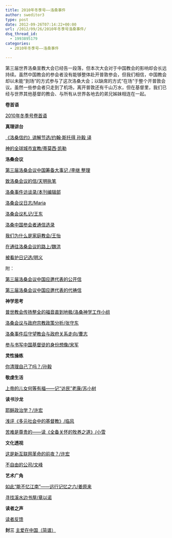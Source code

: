 ```yaml
---
title: 2010年冬季号——洛桑事件
author: sweditor3
type: post
date: 2012-09-26T07:14:22+00:00
url: /2012/09/26/2010年冬季号洛桑事件/
dsq_thread_id:
  - 1993895179
categories:
  - 2010年冬季号——洛桑事件

---
```

第三届世界洛桑宣教大会已经告一段落，但本次大会对于中国教会的影响却会长远持续。虽然中国教会的参会者没有能够整体赴开普敦参会，但我们相信，中国教会却以未能“到场”的方式参与了这次洛桑大会；以缺席的方式“在场”于整个开普敦会议。虽然一些参会者只走到了机场，离开普敦还有千山万水，但在基督里，我们已经与世界其他基督的教会、与所有从世界各地去的弟兄姊妹相连在一起。

**卷首语**

<span style="color: #000000;"><a href="/2012/09/26/2010年冬季号卷首语/"><span style="color: #000000;">2010年冬季号卷首语</span></a></span>

**真理讲台**

<span style="color: #000000;"><a href="/2012/09/26/洛桑信约讲解节选1/"><span style="color: #000000;">《洛桑信约》讲解节选/约翰·斯托得 孙毅 译</span></a></span>
  
<span style="color: #000000;"><a href="/2012/09/26/神的全球城市宣教/"><span style="color: #000000;">神的全球城市宣教/蒂莫西·凯勒</span></a></span>

**洛桑会议**

<span style="color: #000000;"><a href="/2012/09/26/第三届洛桑会议中国筹备大事记/"><span style="color: #000000;">第三届洛桑会议中国筹备大事记 /李继 整理</span></a></span>
  
<span style="color: #000000;"><a href="/2012/09/26/致洛桑会议的信1/"><span style="color: #000000;">致洛桑会议的信/天明执笔</span></a></span>
  
<span style="color: #000000;"><a href="/2012/09/26/洛桑事件访谈录/"><span style="color: #000000;">洛桑事件访谈录/本刊编辑部</span></a></span>
  
<span style="color: #000000;"><a href="/2012/09/26/洛桑会议日志/"><span style="color: #000000;">洛桑会议日志/Maria</span></a></span>
  
<span style="color: #000000;"><a href="/2012/09/26/洛桑会议札记/"><span style="color: #000000;">洛桑会议札记/王东</span></a></span>
  
<span style="color: #000000;"><a href="/2012/09/26/洛桑中国参会者通信选录/"><span style="color: #000000;">洛桑中国参会者通信选录</span></a></span>
  
<span style="color: #000000;"><a href="/2012/09/26/我们为什么是家庭教会1/"><span style="color: #000000;">我们为什么是家庭教会/王怡</span></a></span>
  
<span style="color: #000000;"><a href="/2012/09/26/在通往洛桑会议的路上/"><span style="color: #000000;">在通往洛桑会议的路上/魏洪</span></a> </span>
  
<span style="color: #000000;"><a href="/2012/09/26/被看护日记选/"><span style="color: #000000;">被看护日记选/明义</span></a></span>

附：
  
<span style="color: #000000;"><a href="/2012/09/26/附1第三届洛桑会议中国应邀代表的公开信/"><span style="color: #000000;">第三届洛桑会议中国应邀代表的公开信</span></a></span>
  
<span style="color: #000000;"><a href="/2012/09/26/附2第三届洛桑会议中国应邀代表的代祷信/"><span style="color: #000000;">第三届洛桑会议中国应邀代表的代祷信</span></a></span>

**神学思考**

<span style="color: #000000;"><a href="/2012/09/26/普世教会传扬整全的福音直到地极/"><span style="color: #000000;">普世教会传扬整全的福音直到地极/洛桑神学工作小组</span></a></span>
  
<span style="color: #000000;"><a href="/2012/09/26/洛桑会议与政府宗教政策分析/"><span style="color: #000000;">洛桑会议与政府宗教政策分析/张守东</span></a></span>
  
<span style="color: #000000;"><a href="/2012/09/26/洛桑事件后守望教会与政府关系走向1/"><span style="color: #000000;">洛桑事件后守望教会与政府关系走向/曹志</span></a></span>
  
<span style="color: #000000;"><a href="/2012/09/26/参与书写中国基督徒的身份想像/"><span style="color: #000000;">参与书写中国基督徒的身份想像/宋军</span></a></span>

**灵性操练**

<span style="color: #000000;"><a href="/2012/09/26/你清理自己了吗/"><span style="color: #000000;">你清理自己了吗？/孙毅</span></a></span>

**敬虔生活**

<span style="color: #000000;"><a href="/2012/09/26/上帝的儿女何等有福记访民老康/"><span style="color: #000000;">上帝的儿女何等有福——记“访民”老康/苏小树</span></a></span>

**读书沙龙**

<span style="color: #000000;"><a href="/2012/09/26/耶稣政治学/"><span style="color: #000000;">耶稣政治学？/许宏</span></a> </span>
  
<span style="color: #000000;"><a href="/2012/09/26/浅评多元社会中的基督教/"><span style="color: #000000;">浅评《多元社会中的基督教》/临风</span></a></span>
  
<span style="color: #000000;"><a href="/2012/09/26/苦难是尊贵的读全备关怀的牧养之道/"><span style="color: #000000;">苦难是尊贵的——读《全备关怀的牧养之道》/小雪</span></a></span>

**文化透视**

<span style="color: #000000;"><a href="/2012/09/26/这是新互联网革命的前夜2/"><span style="color: #000000;">这是新互联网革命的前夜？/许宏</span></a></span>
  
<span style="color: #000000;"><a href="/2012/09/26/不自由的公司/"><span style="color: #000000;">不自由的公司/文峰</span></a></span>

**艺术广角**

<span style="color: #000000;"><a href="/2012/09/26/如此能不忆江南远行记忆之六/"><span style="color: #000000;">如此“能不忆江南”——远行记忆之六/姜原来</span></a> </span>
  
<span style="color: #000000;"><a href="/2012/09/26/寻找溪水边书屋/"><span style="color: #000000;">寻找溪水边书屋/章以诺</span></a></span>
  
**读者之声**

<span style="color: #000000;"><a href="/2012/09/26/读者反馈3/"><span style="color: #000000;">读者反馈</span></a></span>

**封三** <span style="color: #000000;"><a href="/2012/09/26/主爱在中国简谱/"><span style="color: #000000;">主爱在中国（简谱）</span></a></span>